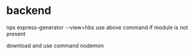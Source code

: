 # backend

npx express-generator --view=hbs
use above command if module is not present

download and use command nodemon 
